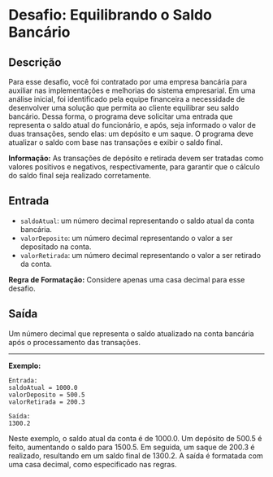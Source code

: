 # Desafio: Equilibrando o Saldo Bancário

## Descrição

Para esse desafio, você foi contratado por uma empresa bancária para auxiliar nas implementações e melhorias do sistema empresarial. Em uma análise inicial, foi identificado pela equipe financeira a necessidade de desenvolver uma solução que permita ao cliente equilibrar seu saldo bancário. Dessa forma, o programa deve solicitar uma entrada que representa o saldo atual do funcionário, e após, seja informado o valor de duas transações, sendo elas: um depósito e um saque. O programa deve atualizar o saldo com base nas transações e exibir o saldo final.

**Informação:** As transações de depósito e retirada devem ser tratadas como valores positivos e negativos, respectivamente, para garantir que o cálculo do saldo final seja realizado corretamente.

## Entrada

- `saldoAtual`: um número decimal representando o saldo atual da conta bancária.
- `valorDeposito`: um número decimal representando o valor a ser depositado na conta.
- `valorRetirada`: um número decimal representando o valor a ser retirado da conta.

**Regra de Formatação:** Considere apenas uma casa decimal para esse desafio.

## Saída

Um número decimal que representa o saldo atualizado na conta bancária após o processamento das transações.

---

**Exemplo:**

```
Entrada:
saldoAtual = 1000.0
valorDeposito = 500.5
valorRetirada = 200.3

Saída:
1300.2
```

Neste exemplo, o saldo atual da conta é de 1000.0. Um depósito de 500.5 é feito, aumentando o saldo para 1500.5. Em seguida, um saque de 200.3 é realizado, resultando em um saldo final de 1300.2. A saída é formatada com uma casa decimal, como especificado nas regras.